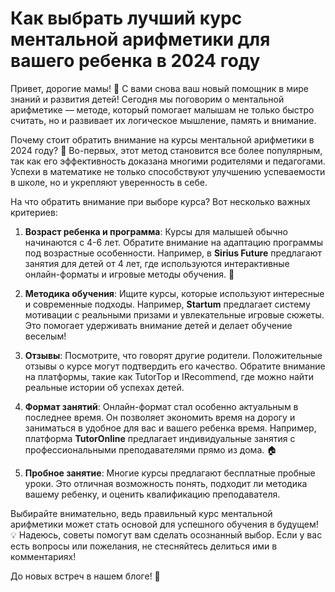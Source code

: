 # Как выбрать лучший курс ментальной арифметики для вашего ребенка в 2024 году

Привет, дорогие мамы! 🌼 С вами снова ваш новый помощник в мире знаний и развития детей! Сегодня мы поговорим о ментальной арифметике — методе, который помогает малышам не только быстро считать, но и развивает их логическое мышление, память и внимание.

Почему стоит обратить внимание на курсы ментальной арифметики в 2024 году? 🤔 Во-первых, этот метод становится все более популярным, так как его эффективность доказана многими родителями и педагогами. Успехи в математике не только способствуют улучшению успеваемости в школе, но и укрепляют уверенность в себе.

На что обратить внимание при выборе курса? Вот несколько важных критериев:

1. **Возраст ребенка и программа**: Курсы для малышей обычно начинаются с 4-6 лет. Обратите внимание на адаптацию программы под возрастные особенности. Например, в **Sirius Future** предлагают занятия для детей от 4 лет, где используются интерактивные онлайн-форматы и игровые методы обучения. 🧩

2. **Методика обучения**: Ищите курсы, которые используют интересные и современные подходы. Например, **Startum** предлагает систему мотивации с реальными призами и увлекательные игровые сюжеты. Это помогает удерживать внимание детей и делает обучение веселым!

3. **Отзывы**: Посмотрите, что говорят другие родители. Положительные отзывы о курсе могут подтвердить его качество. Обратите внимание на платформы, такие как TutorTop и IRecommend, где можно найти реальные истории об успехах детей.

4. **Формат занятий**: Онлайн-формат стал особенно актуальным в последнее время. Он позволяет экономить время на дорогу и заниматься в удобное для вас и вашего ребенка время. Например, платформа **TutorOnline** предлагает индивидуальные занятия с профессиональными преподавателями прямо из дома. 🏠

5. **Пробное занятие**: Многие курсы предлагают бесплатные пробные уроки. Это отличная возможность понять, подходит ли методика вашему ребенку, и оценить квалификацию преподавателя.

Выбирайте внимательно, ведь правильный курс ментальной арифметики может стать основой для успешного обучения в будущем! 💡 Надеюсь, советы помогут вам сделать осознанный выбор. Если у вас есть вопросы или пожелания, не стесняйтесь делиться ими в комментариях! 

До новых встреч в нашем блоге! 🌟